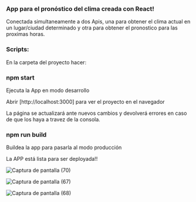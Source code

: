 ### App para el pronóstico del clima creada con React!

Conectada simultaneamente a dos Apis, una para obtener el clima actual en un lugar/ciudad determinado y otra para obtener el pronostico para las proximas horas.

### Scripts:

En la carpeta del proyecto hacer:

### npm start
Ejecuta la App en modo desarrollo

Abrir [http://localhost:3000] para ver el proyecto en el navegador

La página se actualizará ante nuevos cambios y devolverá errores en caso de que los haya a travez de la consola.

### npm run build
Buildea la app para pasarla al modo producción

La APP está lista para ser deployada!!


![Captura de pantalla (70)](https://user-images.githubusercontent.com/97048366/197027924-0c1d9bb7-c016-456d-b080-a5aa812af2d3.png)

![Captura de pantalla (67)](https://user-images.githubusercontent.com/97048366/197028047-225a5886-b49f-416c-8055-fd79c2e5cdd5.png)

![Captura de pantalla (68)](https://user-images.githubusercontent.com/97048366/197028111-ea34fbc1-ca9a-4af1-b2e4-7aa5316c34e8.png)



